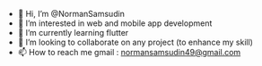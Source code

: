 - 👋 Hi, I’m @NormanSamsudin
- 👀 I’m interested in web and mobile app development
- 🌱 I’m currently learning flutter
- 💞️ I’m looking to collaborate on any project (to enhance my skill)
- 📫 How to reach me gmail : normansamsudin49@gmail.com

<!---
NormanSamsudin/NormanSamsudin is a ✨ special ✨ repository because its `README.md` (this file) appears on your GitHub profile.
You can click the Preview link to take a look at your changes.
--->
